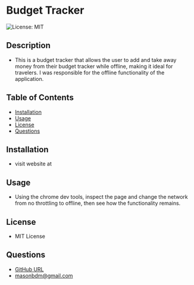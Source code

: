 # Budget Tracker

![License: MIT](https://img.shields.io/badge/License-MIT-yellow.svg)

## Description

- This is a budget tracker that allows the user to add and take away money from their budget tracker while offline, making it ideal for travelers. I was responsible for the offline functionality of the application.

## Table of Contents

- [Installation](#Installation)
- [Usage](#Usage)
- [License](#License)
- [Questions](#Questions)

## Installation

- visit website at

## Usage

- Using the chrome dev tools, inspect the page and change the network from no throttling to offline, then see how the functionality remains.

## License

- MIT License

## Questions

- [GitHub URL](https://github.com/masonweiner)
- <masonbdm@gmail.com>

